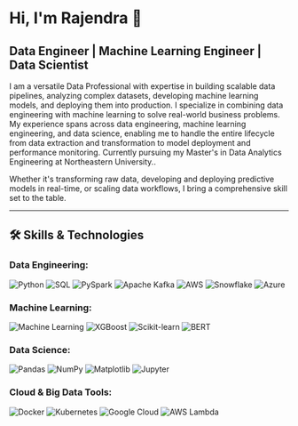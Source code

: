 # Hi, I'm Rajendra 👋
## Data Engineer | Machine Learning Engineer | Data Scientist

I am a versatile Data Professional with expertise in building scalable data pipelines, analyzing complex datasets, developing machine learning models, and deploying them into production. I specialize in combining data engineering with machine learning to solve real-world business problems. My experience spans across data engineering, machine learning engineering, and data science, enabling me to handle the entire lifecycle from data extraction and transformation to model deployment and performance monitoring. Currently pursuing my Master's in Data Analytics Engineering at Northeastern University.. 

Whether it's transforming raw data, developing and deploying predictive models in real-time, or scaling data workflows, I bring a comprehensive skill set to the table.

---

## 🛠️ Skills & Technologies

### Data Engineering:
![Python](https://img.shields.io/badge/-Python-blue)
![SQL](https://img.shields.io/badge/-SQL-black)
![PySpark](https://img.shields.io/badge/-PySpark-orange)
![Apache Kafka](https://img.shields.io/badge/-Kafka-231F20?logo=apache-kafka)
![AWS](https://img.shields.io/badge/-AWS-232F3E?logo=amazon-aws)
![Snowflake](https://img.shields.io/badge/-Snowflake-0045A4?logo=snowflake)
![Azure](https://img.shields.io/badge/-Azure-0078D4?logo=microsoft-azure)

### Machine Learning:
![Machine Learning](https://img.shields.io/badge/-Machine%20Learning-FF6F61)
![XGBoost](https://img.shields.io/badge/-XGBoost-3b7fc4?logo=xgboost)
![Scikit-learn](https://img.shields.io/badge/-Scikit%20learn-F7931E?logo=scikit-learn)
![BERT](https://img.shields.io/badge/-BERT-9B3B32?logo=bert)

### Data Science:
![Pandas](https://img.shields.io/badge/-Pandas-150458?logo=pandas)
![NumPy](https://img.shields.io/badge/-NumPy-013243?logo=numpy)
![Matplotlib](https://img.shields.io/badge/-Matplotlib-003B57?logo=matplotlib)
![Jupyter](https://img.shields.io/badge/-Jupyter-F37626?logo=jupyter)

### Cloud & Big Data Tools:
![Docker](https://img.shields.io/badge/-Docker-2496ED?logo=docker)
![Kubernetes](https://img.shields.io/badge/-Kubernetes-326ce5?logo=kubernetes)
![Google Cloud](https://img.shields.io/badge/-Google%20Cloud-4285F4?logo=googlecloud)
![AWS Lambda](https://img.shields.io/badge/-AWS%20Lambda-FF9900?logo=amazon-aws)
